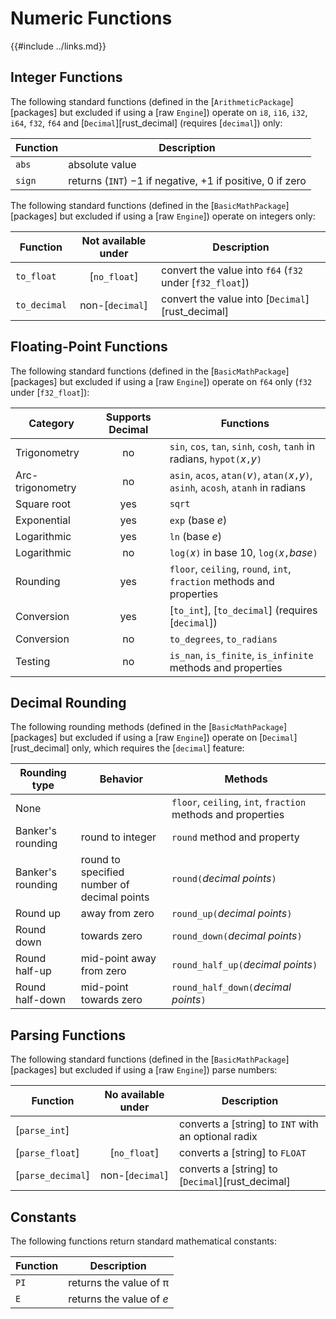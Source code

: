 Numeric Functions
================

{{#include ../links.md}}

Integer Functions
----------------

The following standard functions (defined in the [`ArithmeticPackage`][packages] but excluded if
using a [raw `Engine`]) operate on `i8`, `i16`, `i32`, `i64`, `f32`, `f64` and [`Decimal`][rust_decimal] (requires
[`decimal`]) only:

| Function | Description                                                          |
| -------- | -------------------------------------------------------------------- |
| `abs`    | absolute value                                                       |
| `sign`   | returns (`INT`) &minus;1 if negative, &plus;1 if positive, 0 if zero |

The following standard functions (defined in the [`BasicMathPackage`][packages] but excluded if using a [raw `Engine`])
operate on integers only:

| Function     | Not available under | Description                                              |
| ------------ | :-----------------: | -------------------------------------------------------- |
| `to_float`   |    [`no_float`]     | convert the value into `f64` (`f32` under [`f32_float`]) |
| `to_decimal` |   non-[`decimal`]   | convert the value into [`Decimal`][rust_decimal]         |


Floating-Point Functions
-----------------------

The following standard functions (defined in the [`BasicMathPackage`][packages] but excluded if using a [raw `Engine`])
operate on `f64` only (`f32` under [`f32_float`]):

| Category         | Supports Decimal | Functions                                                                                |
| ---------------- | :--------------: | ---------------------------------------------------------------------------------------- |
| Trigonometry     |        no        | `sin`, `cos`, `tan`, `sinh`, `cosh`, `tanh` in radians, `hypot(`_x_`,`_y_`)`             |
| Arc-trigonometry |        no        | `asin`, `acos`, `atan(`_v_`)`, `atan(`_x_`,`_y_`)`, `asinh`, `acosh`, `atanh` in radians |
| Square root      |       yes        | `sqrt`                                                                                   |
| Exponential      |       yes        | `exp` (base _e_)                                                                         |
| Logarithmic      |       yes        | `ln` (base _e_)                                                                          |
| Logarithmic      |        no        | `log(`_x_`)` in base 10, `log(`_x_`,`_base_`)`                                           |
| Rounding         |       yes        | `floor`, `ceiling`, `round`, `int`, `fraction` methods and properties                    |
| Conversion       |       yes        | [`to_int`], [`to_decimal`] (requires [`decimal`])                                        |
| Conversion       |        no        | `to_degrees`, `to_radians`                                                               |
| Testing          |        no        | `is_nan`, `is_finite`, `is_infinite` methods and properties                              |


Decimal Rounding
----------------

The following rounding methods (defined in the [`BasicMathPackage`][packages] but excluded if using a [raw `Engine`])
operate on [`Decimal`][rust_decimal] only, which requires the [`decimal`] feature:

| Rounding type     | Behavior                                    | Methods                                                      |
| ----------------- | ------------------------------------------- | ------------------------------------------------------------ |
| None              |                                             | `floor`, `ceiling`, `int`, `fraction` methods and properties |
| Banker's rounding | round to integer                            | `round` method and property                                  |
| Banker's rounding | round to specified number of decimal points | `round(`_decimal points_`)`                                  |
| Round up          | away from zero                              | `round_up(`_decimal points_`)`                               |
| Round down        | towards zero                                | `round_down(`_decimal points_`)`                             |
| Round half-up     | mid-point away from zero                    | `round_half_up(`_decimal points_`)`                          |
| Round half-down   | mid-point towards zero                      | `round_half_down(`_decimal points_`)`                        |


Parsing Functions
-----------------

The following standard functions (defined in the [`BasicMathPackage`][packages] but excluded if using a [raw `Engine`])
parse numbers:

| Function          | No available under | Description                                         |
| ----------------- | :----------------: | --------------------------------------------------- |
| [`parse_int`]     |                    | converts a [string] to `INT` with an optional radix |
| [`parse_float`]   |    [`no_float`]    | converts a [string] to `FLOAT`                      |
| [`parse_decimal`] |  non-[`decimal`]   | converts a [string] to [`Decimal`][rust_decimal]    |


Constants
---------

The following functions return standard mathematical constants:

| Function | Description               |
| -------- | ------------------------- |
| `PI`     | returns the value of &pi; |
| `E`      | returns the value of _e_  |
